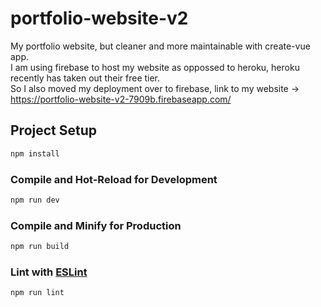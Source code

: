 # portfolio-website-v2

My portfolio website, but cleaner and more maintainable with create-vue app.\
I am using firebase to host my website as oppossed to heroku, heroku recently has taken out their free tier.\
So I also moved my deployment over to firebase, link to my website -> https://portfolio-website-v2-7909b.firebaseapp.com/

## Project Setup

```sh
npm install
```

### Compile and Hot-Reload for Development

```sh
npm run dev
```

### Compile and Minify for Production

```sh
npm run build
```

### Lint with [ESLint](https://eslint.org/)

```sh
npm run lint
```
